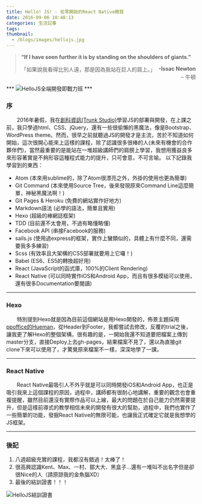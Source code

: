 ```yaml
---
title: Hello! JS! - 從零開始的React Native開發
date: 2016-09-06 10:48:13
categories: 生活記事
tags:
thumbnail:
  - /blogs/images/hellojs.jpg
---
```

> <strong>“If I have seen further it is by standing on the shoulders of giants."</strong>
> <div style="float:right"><strong>-Issac Newton</strong></div>
> 「如果說我看得比別人遠，那是因為我站在巨人的肩上。」
> <div style="float:right">– 牛頓</div>

<br/>
***

<img src="/blogs/images/hellojs.jpg" alt="HelloJS全端開發即戰力班">
***

### 序
&emsp;&emsp;2016年暑假，我在[創科資訊(Trunk Studio)](https://www.facebook.com/trunk.studio.tw)學習JS的部署與開發，在上課之前，我只學過html、CSS、jQuery，還有一些很偷懶的黑魔法，像是Bootstrap、WordPress theme。然而，很早之前就聽過JS的開發才是主流，苦於不知道如何開始，這次很開心能來上這樣的課程，除了認識很多很棒的人(未來有機會的合作夥伴們)，當然最重要的是能站在一堆超級講師們的肩膀上學習，我想用獲益良多來形容著實是不夠形容這種程式能力的提升，只可會意，不可言喻。
以下記錄我學習到的東西：
* Atom (本來用sublime的，除了Atom很漂亮之外，外掛的使用也更為簡單)
* Git Command (本來使用Source Tree，後來發現原來Command Line這麼簡單，神秘黑魔法啊！)
* Git Pages &amp; Heroku (免費的網站實作好地方)
* Markdown語法 (必學的語法，簡單且實用)
* Hexo (超級的棒網誌框架)
* TDD (目前還不太會用，不過有略懂略懂)
* Facebook API (串接Facebook的服務)
* sails.js (使用過express的框架，實作上蠻類似的，具體上有什麼不同，還需要我多多練習)
* Scss (有效率且大架構的CSS部署就要用上它囉！)
* Babel (ES6、ES5的轉換超好用)
* React (JavaScript的函式庫，100%的Client Rendering)
* React Native (可以同時實作iOS和Android App，而且有很多模組可以使用，還有很多Documentation要閱讀)
***

### Hexo
&emsp;&emsp;特別提到Hexo就是因為目前這個網站是用Hexo開發的，佈景主題採用[ppoffice的Hueman](https://github.com/ppoffice/hexo-theme-hueman)，從Header到Footer，我都嘗試去修改，反覆的trial之後，讓我更了解Hexo的整個架構，很有趣的是，一開始我還不知道要把檔案上傳到master分支，直接Deploy上去gh-pages，結果檔案不見了，還以為直接git clone下來可以使用了，才驚覺原來檔案不一樣，深深地學了一課。
***

### React Native
&emsp;&emsp;React Native最吸引人不外乎就是可以同時開發iOS和Android App，也正是吸引我來上這個課程的原因，過程中，講師都有很耐心地講解，重要的觀念也會重複提醒，雖然目前還沒有實際作品可以上線，最大的問題在於自己能力仍然需要提升，但是這樣前導式的教學相信未來的開發有很大的幫助，過程中，我們也實作了一些簡單的功能，發掘React Native的無限可能，也讓我正式確定它就是我想學的JS框架。
***

### 後記
1. 八週超級充實的課程，我都沒有錯過！太棒了！
2. 很高興認識Kent、Max、一村、鄒大大、黑盒子...還有一堆叫不出名字但是卻很Nice的人（請原諒我的金魚腦XD）
3. 最後的結訓證書！！！

<img src="/blogs/images/HellojsCertification.jpg" alt="HelloJS結訓證書">
